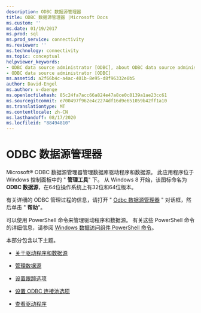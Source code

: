 ```yaml
---
description: ODBC 数据源管理器
title: ODBC 数据源管理器 |Microsoft Docs
ms.custom: ''
ms.date: 01/19/2017
ms.prod: sql
ms.prod_service: connectivity
ms.reviewer: ''
ms.technology: connectivity
ms.topic: conceptual
helpviewer_keywords:
- ODBC data source administrator [ODBC], about ODBC data source administrator
- ODBC data source administrator [ODBC]
ms.assetid: a2f66b4c-a4ac-401b-8e95-d8f96332e0b5
author: David-Engel
ms.author: v-daenge
ms.openlocfilehash: 85c24fa7acc66a824e47a8ce0c8139a1ae23cc61
ms.sourcegitcommit: e700497f962e4c2274df16d9e651059b42ff1a10
ms.translationtype: MT
ms.contentlocale: zh-CN
ms.lasthandoff: 08/17/2020
ms.locfileid: "88494810"
---
```

# <a name="odbc-data-source-administrator"></a>ODBC 数据源管理器
Microsoft® ODBC 数据源管理器管理数据库驱动程序和数据源。 此应用程序位于 Windows 控制面板中的 " **管理工具**" 下。 从 Windows 8 开始，该图标命名为 **ODBC 数据源**，在64位操作系统上有32位和64位版本。  
  
 有关详细的 ODBC 管理过程的信息，请打开 " [Odbc 数据源管理器](https://msdn.microsoft.com/eea94d94-f53b-4289-ae75-9ccccde15333) " 对话框，然后单击 " **帮助**"。  
  
 可以使用 PowerShell 命令来管理驱动程序和数据源。 有关这些 PowerShell 命令的详细信息，请参阅 [Windows 数据访问组件 PowerShell 命令](https://msdn.microsoft.com/library/windows/desktop/jj134064.aspx)。  
  
 本部分包含以下主题。  
  
-   [关于驱动程序和数据源](../../odbc/admin/about-drivers-and-data-sources.md)  
  
-   [管理数据源](../../odbc/admin/managing-data-sources.md)  
  
-   [设置跟踪选项](../../odbc/admin/setting-tracing-options.md)  
  
-   [设置 ODBC 连接池选项](../../odbc/admin/setting-odbc-connection-pooling-options.md)  
  
-   [查看驱动程序](../../odbc/admin/viewing-drivers.md)

